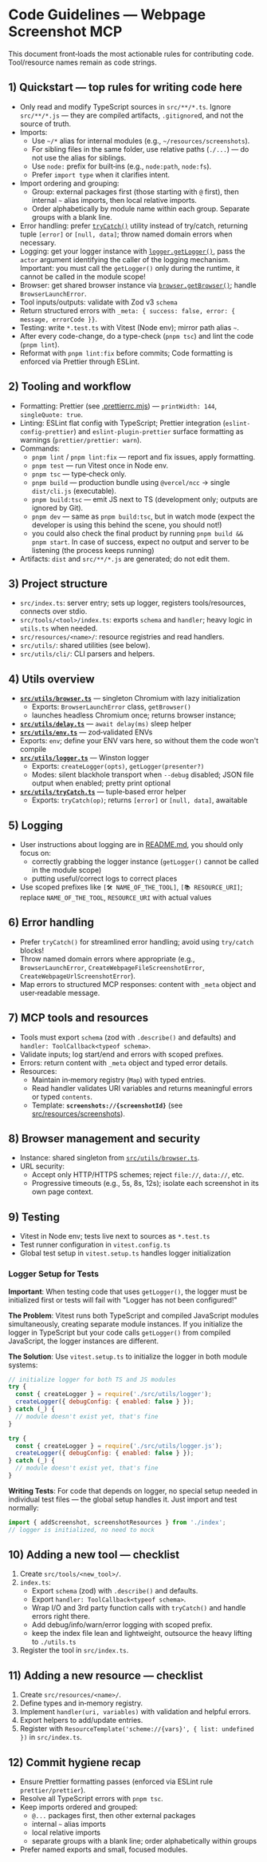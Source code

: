 # Code Guidelines — Webpage Screenshot MCP

This document front‑loads the most actionable rules for contributing code. Tool/resource names remain as code strings.

## 1) Quickstart — top rules for writing code here

- Only read and modify TypeScript sources in `src/**/*.ts`. Ignore `src/**/*.js` — they are compiled artifacts, `.gitignore`d, and not the source of truth.
- Imports:
  - Use `~/*` alias for internal modules (e.g., `~/resources/screenshots`).
  - For sibling files in the same folder, use relative paths (`./...`) — do not use the alias for siblings.
  - Use `node:` prefix for built‑ins (e.g., `node:path`, `node:fs`).
  - Prefer `import type` when it clarifies intent.
- Import ordering and grouping:
  - Group: external packages first (those starting with `@` first), then internal `~` alias imports, then local relative imports.
  - Order alphabetically by module name within each group. Separate groups with a blank line.
- Error handling: prefer [`tryCatch()`](src/utils/tryCatch.ts) utility instead of try/catch, returning tuple `[error]` or `[null, data]`; throw named domain errors when necessary.
- Logging: get your logger instance with [`logger.getLogger()`](src/utils/logger.ts), pass the `actor` argument identifying the caller of the logging mechanism. Important: you must call the `getLogger()` only during the runtime, it cannot be called in the module scope!
- Browser: get shared browser instance via [`browser.getBrowser()`](src/utils/browser.ts); handle `BrowserLaunchError`.
- Tool inputs/outputs: validate with Zod v3 `schema`
- Return structured errors with `_meta: { success: false, error: { message, errorCode }}`.
- Testing: write `*.test.ts` with Vitest (Node env); mirror path alias `~`.
- After every code-change, do a type-check (`pnpm tsc`) and lint the code (`pnpm lint`).
- Reformat with `pnpm lint:fix` before commits; Code formatting is enforced via Prettier through ESLint.

## 2) Tooling and workflow

- Formatting: Prettier (see [.prettierrc.mjs](.prettierrc.mjs:1)) — `printWidth: 144`, `singleQuote: true`.
- Linting: ESLint flat config with TypeScript; Prettier integration (`eslint-config-prettier`) and `eslint-plugin-prettier` surface formatting as warnings (`prettier/prettier: warn`).
- Commands:
  - `pnpm lint` / `pnpm lint:fix` — report and fix issues, apply formatting.
  - `pnpm test` — run Vitest once in Node env.
  - `pnpm tsc` — type‑check only.
  - `pnpm build` — production bundle using `@vercel/ncc` → single `dist/cli.js` (executable).
  - `pnpm build:tsc` — emit JS next to TS (development only; outputs are ignored by Git).
  - `pnpm dev` — same as `pnpm build:tsc`, but in watch mode (expect the developer is using this behind the scene, you should not!)
  - you could also check the final product by running `pnpm build && pnpm start`. In case of success, expect no output and server to be listening (the process keeps running)
- Artifacts: `dist` and `src/**/*.js` are generated; do not edit them.

## 3) Project structure

- `src/index.ts`: server entry; sets up logger, registers tools/resources, connects over stdio.
- `src/tools/<tool>/index.ts`: exports `schema` and `handler`; heavy logic in `utils.ts` when needed.
- `src/resources/<name>/`: resource registries and read handlers.
- `src/utils/`: shared utilities (see below).
- `src/utils/cli/`: CLI parsers and helpers.

## 4) Utils overview

- **[`src/utils/browser.ts`](src/utils/browser.ts:1)** — singleton Chromium with lazy initialization
  - Exports: `BrowserLaunchError` class, `getBrowser()`
  - launches headless Chromium once; returns browser instance;
- **[`src/utils/delay.ts`](src/utils/delay.ts:1)** — `await delay(ms)` sleep helper
- **[`src/utils/env.ts`](src/utils/env.ts)** — zod‑validated ENVs
- Exports: `env`; define your ENV vars here, so without them the code won't compile
- **[`src/utils/logger.ts`](src/utils/logger.ts:1)** — Winston logger
  - Exports: `createLogger(opts)`, `getLogger(presenter?)`
  - Modes: silent blackhole transport when `--debug` disabled; JSON file output when enabled; pretty print optional
- **[`src/utils/tryCatch.ts`](src/utils/tryCatch.ts:1)** — tuple‑based error helper
  - Exports: `tryCatch(op)`; returns `[error]` or `[null, data]`, awaitable

## 5) Logging

- User instructions about logging are in [README.md](README.md#logging), you should only focus on:
  - correctly grabbing the logger instance (`getLogger()` cannot be called in the module scope)
  - putting useful/correct logs to correct places
- Use scoped prefixes like `[🛠️ NAME_OF_THE_TOOL]`, `[📚 RESOURCE_URI]`; replace `NAME_OF_THE_TOOL`, `RESOURCE_URI` with actual values

## 6) Error handling

- Prefer `tryCatch()` for streamlined error handling; avoid using `try/catch` blocks!
- Throw named domain errors where appropriate (e.g., `BrowserLaunchError`, `CreateWebpageFileScreenshotError`, `CreateWebpageUrlScreenshotError`).
- Map errors to structured MCP responses: content with `_meta` object and user‑readable message.

## 7) MCP tools and resources

- Tools must export `schema` (zod with `.describe()` and defaults) and `handler: ToolCallback<typeof schema>`.
- Validate inputs; log start/end and errors with scoped prefixes.
- Errors: return content with `_meta` object and typed error details.
- Resources:
  - Maintain in‑memory registry (`Map`) with typed entries.
  - Read handler validates URI variables and returns meaningful errors or typed `contents`.
  - Template: **`screenshots://{screenshotId}`** (see [src/resources/screenshots](src/resources/screenshots)).

## 8) Browser management and security

- Instance: shared singleton from [`src/utils/browser.ts`](src/utils/browser.ts:1).
- URL security:
  - Accept only HTTP/HTTPS schemes; reject `file://`, `data://`, etc.
  - Progressive timeouts (e.g., 5s, 8s, 12s); isolate each screenshot in its own page context.

## 9) Testing

- Vitest in Node env; tests live next to sources as `*.test.ts`
- Test runner configuration in `vitest.config.ts`
- Global test setup in `vitest.setup.ts` handles logger initialization

### Logger Setup for Tests

**Important**: When testing code that uses `getLogger()`, the logger must be initialized first or tests will fail with "Logger has not been configured!"

**The Problem**: Vitest runs both TypeScript and compiled JavaScript modules simultaneously, creating separate module instances. If you initialize the logger in TypeScript but your code calls `getLogger()` from compiled JavaScript, the logger instances are different.

**The Solution**: Use `vitest.setup.ts` to initialize the logger in both module systems:

```javascript
// initialize logger for both TS and JS modules
try {
  const { createLogger } = require('./src/utils/logger');
  createLogger({ debugConfig: { enabled: false } });
} catch (_) {
  // module doesn't exist yet, that's fine
}

try {
  const { createLogger } = require('./src/utils/logger.js');
  createLogger({ debugConfig: { enabled: false } });
} catch (_) {
  // module doesn't exist yet, that's fine
}
```

**Writing Tests**: For code that depends on logger, no special setup needed in individual test files — the global setup handles it. Just import and test normally:

```typescript
import { addScreenshot, screenshotResources } from './index';
// logger is initialized, no need to mock
```

## 10) Adding a new tool — checklist

1. Create `src/tools/<new_tool>/`.
2. `index.ts`:
   - Export `schema` (zod) with `.describe()` and defaults.
   - Export `handler: ToolCallback<typeof schema>`.
   - Wrap I/O and 3rd party function calls with `tryCatch()` and handle errors right there.
   - Add debug/info/warn/error logging with scoped prefix.
   - keep the index file lean and lightweight, outsource the heavy lifting to `./utils.ts`
3. Register the tool in `src/index.ts`.

## 11) Adding a new resource — checklist

1. Create `src/resources/<name>/`.
2. Define types and in‑memory registry.
3. Implement `handler(uri, variables)` with validation and helpful errors.
4. Export helpers to add/update entries.
5. Register with `ResourceTemplate('scheme://{vars}', { list: undefined })` in `src/index.ts`.

## 12) Commit hygiene recap

- Ensure Prettier formatting passes (enforced via ESLint rule `prettier/prettier`).
- Resolve all TypeScript errors with `pnpm tsc`.
- Keep imports ordered and grouped:
  - `@...` packages first, then other external packages
  - internal `~` alias imports
  - local relative imports
  - separate groups with a blank line; order alphabetically within groups
- Prefer named exports and small, focused modules.
